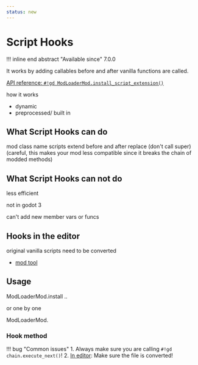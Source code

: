 ```yaml
---
status: new
---
```


# Script Hooks

!!! inline end abstract "Available since" 
    7.0.0

It works by adding callables before and after vanilla functions are called. 

[API reference: `#!gd ModLoaderMod.install_script_extension()`](../../api/mod_loader_mod.md#method-install_script_extension)

how it works
- dynamic
- preprocessed/ built in

## What Script Hooks __can__ do

mod class name scripts
extend before and after 
replace (don't call super) (careful, this makes your mod less compatible since it breaks the chain of modded methods)


## What Script Hooks can __not__ do

less efficient

not in godot 3

can't add new member vars or funcs

## Hooks in the editor

original vanilla scripts need to be converted
- [mod tool](tools/mod_tool.md)

## Usage

ModLoaderMod.install ..

or one by one

ModLoaderMod.

### Hook method

!!! bug "Common issues"
    1. Always make sure you are calling `#!gd chain.execute_next()`!
    2. [In editor](#hooks-in-the-editor): Make sure the file is converted!

